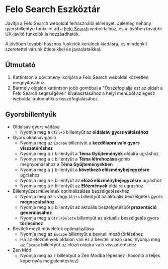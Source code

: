 # Felo Search Eszköztár

Javítja a Felo Search weboldal felhasználói élményét. Jelenleg néhány gyorsbillentyű funkciót ad a [Felo Search](https://felo.ai) weboldalhoz, és a jövőben további UX-javító funkciók is hozzáadhatók.

A jövőben további hasznos funkciók kerülnek kiadásra, és mindenkit szeretettel várunk ötleteikkel és javaslataikkal.

## Útmutató

1. Kattintson a bővítmény ikonjára a Felo Search weboldal közvetlen megnyitásához.
2. Bármely oldalon kattintson jobb gombbal a "Összefoglalja ezt az oldalt a Felo Search segítségével" kiválasztásához a helyi menüből az egész weboldal automatikus összefoglalásához.

## Gyorsbillentyűk

- Oldalsáv gyors váltása
  - Nyomja meg a `Ctrl+b` billentyűt az **oldalsáv gyors váltásához**
- Gyors oldalnavigáció
  - Nyomja meg az `Escape` billentyűt a **kezdőlapra való gyors visszatéréshez**
  - Nyomja meg a `t` billentyűt a **Téma Gyűjtemények** oldalra ugráshoz
  - Nyomja meg a `c` billentyűt a **Téma létrehozása** gomb megnyomásához a **Téma Gyűjteményekben**
  - Nyomja meg a `j` billentyűt a **következő előzménybejegyzésre** ugráshoz
  - Nyomja meg a `k` billentyűt az **előző előzménybejegyzésre** ugráshoz
  - Nyomja meg a `h` billentyűt az **Előzmények** oldalra ugráshoz
- Billentyűzet műveletek optimalizálása beszélgetésekhez
  - Nyomja meg az `s` vagy `Alt+s` billentyűt az aktuális beszélgetés gyors **megosztásához**
  - Nyomja meg a `p` billentyűt az aktuális beszélgetésből **prezentáció generálásához**
  - Nyomja meg a `Ctrl+Delete` billentyűt az aktuális beszélgetés gyors **törléséhez**
- Beviteli mező műveletek optimalizálása
  - Nyomja meg az `Escape` billentyűt a beviteli mező törléséhez
  - Ha az előzmények oldalon van és a beviteli mező üres, nyomja meg az `Escape` billentyűt az előző oldalra való visszatéréshez
- Zen Mód
  - Nyomja meg az `f` billentyűt a Zen Módba lépéshez (hasonló a teljes képernyős megjelenítéshez)
